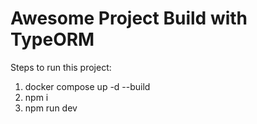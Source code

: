 # Awesome Project Build with TypeORM

Steps to run this project:
1. docker compose up -d --build
2. npm i
3. npm run dev

